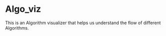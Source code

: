 # Algo_viz
This is an Algorithm visualizer that helps us understand the flow of different Algorithms.
